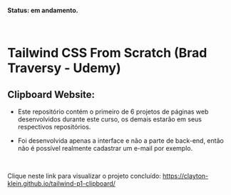 **Status: em andamento.**

<br>

# Tailwind CSS From Scratch (Brad Traversy - Udemy)

## Clipboard Website:

- Este repositório contém o primeiro de 6 projetos de páginas web desenvolvidos durante este curso, os demais estarão em seus respectivos repositórios.

- Foi desenvolvida apenas a interface e não a parte de back-end, então não é possível realmente cadastrar um e-mail por exemplo.


<br>

Clique neste link para visualizar o projeto concluído:
https://clayton-klein.github.io/tailwind-p1-clipboard/
